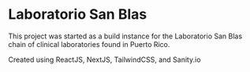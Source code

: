 # Laboratorio San Blas

This project was started as a build instance for the Laboratorio San Blas chain of clinical laboratories found in Puerto Rico. 

Created using ReactJS, NextJS, TailwindCSS, and Sanity.io
